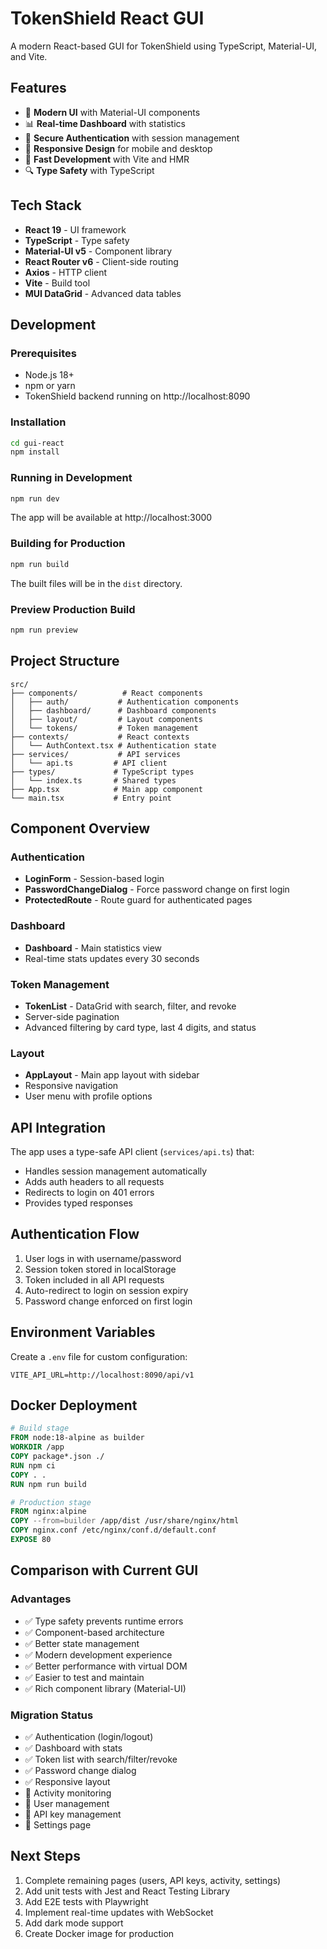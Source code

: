 # TokenShield React GUI

A modern React-based GUI for TokenShield using TypeScript, Material-UI, and Vite.

## Features

- 🎨 **Modern UI** with Material-UI components
- 📊 **Real-time Dashboard** with statistics
- 🔐 **Secure Authentication** with session management
- 📱 **Responsive Design** for mobile and desktop
- 🚀 **Fast Development** with Vite and HMR
- 🔍 **Type Safety** with TypeScript

## Tech Stack

- **React 19** - UI framework
- **TypeScript** - Type safety
- **Material-UI v5** - Component library
- **React Router v6** - Client-side routing
- **Axios** - HTTP client
- **Vite** - Build tool
- **MUI DataGrid** - Advanced data tables

## Development

### Prerequisites

- Node.js 18+
- npm or yarn
- TokenShield backend running on http://localhost:8090

### Installation

```bash
cd gui-react
npm install
```

### Running in Development

```bash
npm run dev
```

The app will be available at http://localhost:3000

### Building for Production

```bash
npm run build
```

The built files will be in the `dist` directory.

### Preview Production Build

```bash
npm run preview
```

## Project Structure

```
src/
├── components/          # React components
│   ├── auth/           # Authentication components
│   ├── dashboard/      # Dashboard components
│   ├── layout/         # Layout components
│   └── tokens/         # Token management
├── contexts/           # React contexts
│   └── AuthContext.tsx # Authentication state
├── services/           # API services
│   └── api.ts         # API client
├── types/             # TypeScript types
│   └── index.ts       # Shared types
├── App.tsx            # Main app component
└── main.tsx           # Entry point
```

## Component Overview

### Authentication
- **LoginForm** - Session-based login
- **PasswordChangeDialog** - Force password change on first login
- **ProtectedRoute** - Route guard for authenticated pages

### Dashboard
- **Dashboard** - Main statistics view
- Real-time stats updates every 30 seconds

### Token Management
- **TokenList** - DataGrid with search, filter, and revoke
- Server-side pagination
- Advanced filtering by card type, last 4 digits, and status

### Layout
- **AppLayout** - Main app layout with sidebar
- Responsive navigation
- User menu with profile options

## API Integration

The app uses a type-safe API client (`services/api.ts`) that:
- Handles session management automatically
- Adds auth headers to all requests
- Redirects to login on 401 errors
- Provides typed responses

## Authentication Flow

1. User logs in with username/password
2. Session token stored in localStorage
3. Token included in all API requests
4. Auto-redirect to login on session expiry
5. Password change enforced on first login

## Environment Variables

Create a `.env` file for custom configuration:

```env
VITE_API_URL=http://localhost:8090/api/v1
```

## Docker Deployment

```dockerfile
# Build stage
FROM node:18-alpine as builder
WORKDIR /app
COPY package*.json ./
RUN npm ci
COPY . .
RUN npm run build

# Production stage
FROM nginx:alpine
COPY --from=builder /app/dist /usr/share/nginx/html
COPY nginx.conf /etc/nginx/conf.d/default.conf
EXPOSE 80
```

## Comparison with Current GUI

### Advantages
- ✅ Type safety prevents runtime errors
- ✅ Component-based architecture
- ✅ Better state management
- ✅ Modern development experience
- ✅ Better performance with virtual DOM
- ✅ Easier to test and maintain
- ✅ Rich component library (Material-UI)

### Migration Status
- ✅ Authentication (login/logout)
- ✅ Dashboard with stats
- ✅ Token list with search/filter/revoke
- ✅ Password change dialog
- ✅ Responsive layout
- 🚧 Activity monitoring
- 🚧 User management
- 🚧 API key management
- 🚧 Settings page

## Next Steps

1. Complete remaining pages (users, API keys, activity, settings)
2. Add unit tests with Jest and React Testing Library
3. Add E2E tests with Playwright
4. Implement real-time updates with WebSocket
5. Add dark mode support
6. Create Docker image for production